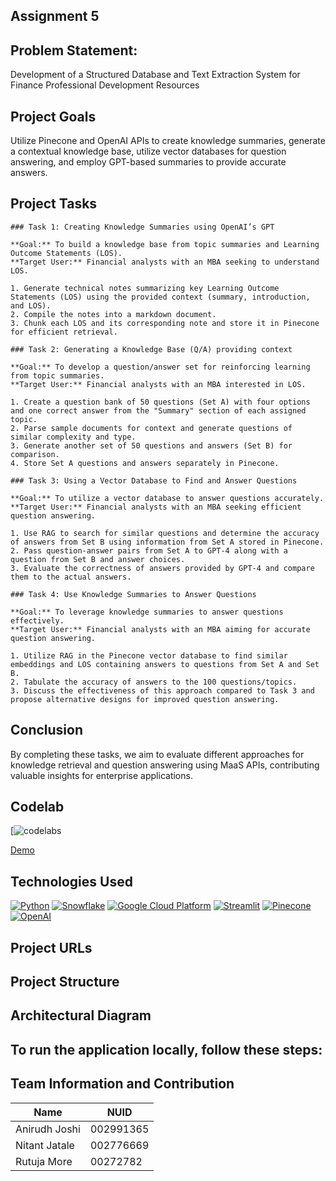 
## Assignment 5

## Problem Statement:
Development of a Structured Database and Text Extraction System for Finance Professional Development Resources

## Project Goals
Utilize Pinecone and OpenAI APIs to create knowledge summaries, generate a contextual knowledge base, utilize vector databases for question answering, and employ GPT-based summaries to provide accurate answers.

## Project Tasks
    
    ### Task 1: Creating Knowledge Summaries using OpenAI’s GPT
    
    **Goal:** To build a knowledge base from topic summaries and Learning Outcome Statements (LOS).  
    **Target User:** Financial analysts with an MBA seeking to understand LOS.  
    
    1. Generate technical notes summarizing key Learning Outcome Statements (LOS) using the provided context (summary, introduction, and LOS).
    2. Compile the notes into a markdown document.
    3. Chunk each LOS and its corresponding note and store it in Pinecone for efficient retrieval.
    
    ### Task 2: Generating a Knowledge Base (Q/A) providing context
    
    **Goal:** To develop a question/answer set for reinforcing learning from topic summaries.  
    **Target User:** Financial analysts with an MBA interested in LOS.  
    
    1. Create a question bank of 50 questions (Set A) with four options and one correct answer from the "Summary" section of each assigned topic.
    2. Parse sample documents for context and generate questions of similar complexity and type.
    3. Generate another set of 50 questions and answers (Set B) for comparison.
    4. Store Set A questions and answers separately in Pinecone.
    
    ### Task 3: Using a Vector Database to Find and Answer Questions
    
    **Goal:** To utilize a vector database to answer questions accurately.  
    **Target User:** Financial analysts with an MBA seeking efficient question answering.  
    
    1. Use RAG to search for similar questions and determine the accuracy of answers from Set B using information from Set A stored in Pinecone.
    2. Pass question-answer pairs from Set A to GPT-4 along with a question from Set B and answer choices.
    3. Evaluate the correctness of answers provided by GPT-4 and compare them to the actual answers.
    
    ### Task 4: Use Knowledge Summaries to Answer Questions
    
    **Goal:** To leverage knowledge summaries to answer questions effectively.  
    **Target User:** Financial analysts with an MBA aiming for accurate question answering.  
    
    1. Utilize RAG in the Pinecone vector database to find similar embeddings and LOS containing answers to questions from Set A and Set B.
    2. Tabulate the accuracy of answers to the 100 questions/topics.
    3. Discuss the effectiveness of this approach compared to Task 3 and propose alternative designs for improved question answering. 

## Conclusion

By completing these tasks, we aim to evaluate different approaches for knowledge retrieval and question answering using MaaS APIs, contributing valuable insights for enterprise applications.

## Codelab

[![codelabs](https://codelabs-preview.appspot.com/?file_id=1fgubqz6h9BDCbEH1wdWYCjpfK3Iof7RCu2W_Kd6uOAY#3)

[Demo]()

## Technologies Used

[![Python](https://img.shields.io/badge/Python-FFD43B?style=for-the-badge&logo=python&logoColor=blue)](https://www.python.org/)
[![Snowflake](https://img.shields.io/badge/Snowflake-387BC3?style=for-the-badge&logo=snowflake&logoColor=light)](https://www.snowflake.com/)
[![Google Cloud Platform](https://img.shields.io/badge/Google%20Cloud%20Platform-4285F4?style=for-the-badge&logo=google-cloud&logoColor=white)](https://cloud.google.com/)
[![Streamlit](https://img.shields.io/badge/Streamlit-FF4B4B?style=for-the-badge&logo=streamlit&logoColor=white)](https://www.streamlit.io/)
[![Pinecone](https://img.shields.io/badge/Pinecone-7B0099?style=for-the-badge&logo=pinecone&logoColor=white)](https://www.pinecone.io/)
[![OpenAI](https://img.shields.io/badge/OpenAI-000000?style=for-the-badge&logo=openai&logoColor=white)](https://openai.com/)


## Project URLs


## Project Structure


## Architectural Diagram


## To run the application locally, follow these steps:



## Team Information and Contribution 

Name           | NUID          |
---------------|---------------|
Anirudh Joshi  | 002991365     |      
Nitant Jatale  | 002776669     |      
Rutuja More    | 00272782      |      
